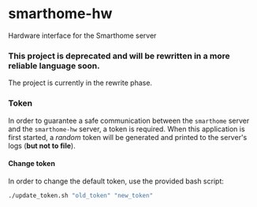 # smarthome-hw
 Hardware interface for the Smarthome server


### This project is deprecated and will be rewritten in a more reliable language soon.
The project is currently in the rewrite phase.

### Token
In order to guarantee a safe communication between the `smarthome` server and the `smarthome-hw` server, a token is required.
When this application is first started, a *random* token will be generated and printed to the server's logs (**but not to file**).
#### Change token
In order to change the default token, use the provided bash script:
```bash
./update_token.sh "old_token" "new_token"
```